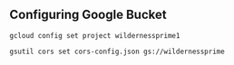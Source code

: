 ## Configuring Google Bucket

```
gcloud config set project wildernessprime1
```

```
gsutil cors set cors-config.json gs://wildernessprime
```